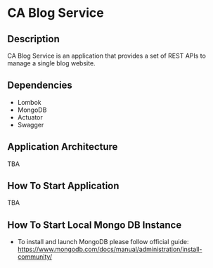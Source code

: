 # CA Blog Service 

## Description

CA Blog Service is an application that provides a set of REST APIs to manage a single blog website.

## Dependencies

-   Lombok
-   MongoDB
-   Actuator
-   Swagger

## Application Architecture

TBA

## How To Start Application

TBA

## How To Start Local Mongo DB Instance

-   To install and launch MongoDB please follow official guide:
    https://www.mongodb.com/docs/manual/administration/install-community/


